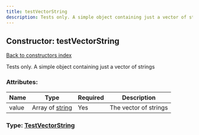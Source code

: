 ```yaml
---
title: testVectorString
description: Tests only. A simple object containing just a vector of strings
---
```

## Constructor: testVectorString  
[Back to constructors index](index.md)



Tests only. A simple object containing just a vector of strings

### Attributes:

| Name     |    Type       | Required | Description |
|----------|---------------|----------|-------------|
|value|Array of [string](../types/string.md) | Yes|The vector of strings|



### Type: [TestVectorString](../types/TestVectorString.md)


